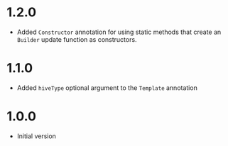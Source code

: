 # 1.2.0
- Added `Constructor` annotation for using static methods that create an
  `Builder` update function as constructors.

# 1.1.0
- Added `hiveType` optional argument to the `Template` annotation

# 1.0.0
- Initial version